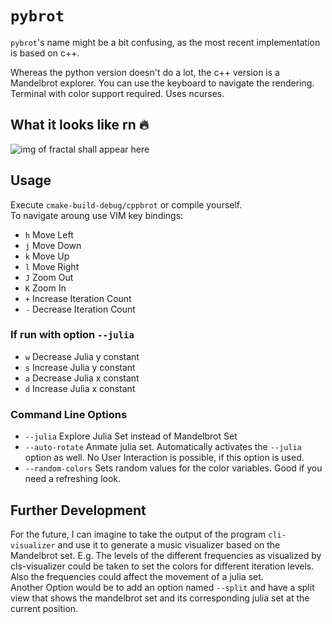 # `pybrot`
`pybrot`'s name might be a bit confusing, as the most recent implementation is based on c++.

Whereas the python version doesn't do a lot, the c++ version is a Mandelbrot explorer.
You can use the keyboard to navigate the rendering. Terminal with color support required. Uses ncurses.

## What it looks like rn 🔥
![img of fractal shall appear here](https://github.com/elsholz/pybrot/blob/master/examples/2019-06-27-220018_1600x900_scrot.png "Mandelbrot.jpg😉")

## Usage
Execute `cmake-build-debug/cppbrot` or compile yourself. <br> 
To navigate aroung use VIM key bindings:
- `h` Move Left
- `j` Move Down
- `k` Move Up
- `l` Move Right
- `J` Zoom Out
- `K` Zoom In
- `+` Increase Iteration Count
- `-` Decrease Iteration Count
### If run with option `--julia`
- `w` Decrease Julia y constant
- `s` Increase Julia y constant
- `a` Decrease Julia x constant
- `d` Increase Julia x constant

### Command Line Options
- `--julia` Explore Julia Set instead of Mandelbrot Set
- `--auto-rotate` Anmate julia set. Automatically activates the `--julia` option as well. No User Interaction is possible, if this option is used.
- `--random-colors` Sets random values for the color variables. Good if you need a refreshing look.

## Further Development
For the future, I can imagine to take the output of the program `cli-visualizer` and use it to generate a music visualizer based on the Mandelbrot set. E.g. The levels of the different frequencies as visualized by cls-visualizer could be taken to set the colors for different iteration levels. Also the frequencies could affect the movement of a julia set.\
Another Option would be to add an option named `--split` and have a split view that shows the mandelbrot set and its corresponding julia set at the current position.

